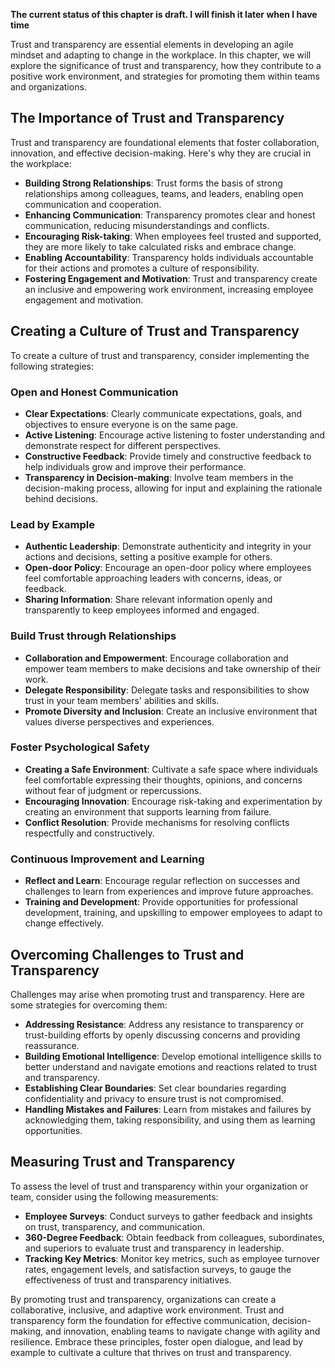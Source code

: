**The current status of this chapter is draft. I will finish it later when I have time**

Trust and transparency are essential elements in developing an agile mindset and adapting to change in the workplace. In this chapter, we will explore the significance of trust and transparency, how they contribute to a positive work environment, and strategies for promoting them within teams and organizations.

The Importance of Trust and Transparency
----------------------------------------

Trust and transparency are foundational elements that foster collaboration, innovation, and effective decision-making. Here's why they are crucial in the workplace:

* **Building Strong Relationships**: Trust forms the basis of strong relationships among colleagues, teams, and leaders, enabling open communication and cooperation.
* **Enhancing Communication**: Transparency promotes clear and honest communication, reducing misunderstandings and conflicts.
* **Encouraging Risk-taking**: When employees feel trusted and supported, they are more likely to take calculated risks and embrace change.
* **Enabling Accountability**: Transparency holds individuals accountable for their actions and promotes a culture of responsibility.
* **Fostering Engagement and Motivation**: Trust and transparency create an inclusive and empowering work environment, increasing employee engagement and motivation.

Creating a Culture of Trust and Transparency
--------------------------------------------

To create a culture of trust and transparency, consider implementing the following strategies:

### Open and Honest Communication

* **Clear Expectations**: Clearly communicate expectations, goals, and objectives to ensure everyone is on the same page.
* **Active Listening**: Encourage active listening to foster understanding and demonstrate respect for different perspectives.
* **Constructive Feedback**: Provide timely and constructive feedback to help individuals grow and improve their performance.
* **Transparency in Decision-making**: Involve team members in the decision-making process, allowing for input and explaining the rationale behind decisions.

### Lead by Example

* **Authentic Leadership**: Demonstrate authenticity and integrity in your actions and decisions, setting a positive example for others.
* **Open-door Policy**: Encourage an open-door policy where employees feel comfortable approaching leaders with concerns, ideas, or feedback.
* **Sharing Information**: Share relevant information openly and transparently to keep employees informed and engaged.

### Build Trust through Relationships

* **Collaboration and Empowerment**: Encourage collaboration and empower team members to make decisions and take ownership of their work.
* **Delegate Responsibility**: Delegate tasks and responsibilities to show trust in your team members' abilities and skills.
* **Promote Diversity and Inclusion**: Create an inclusive environment that values diverse perspectives and experiences.

### Foster Psychological Safety

* **Creating a Safe Environment**: Cultivate a safe space where individuals feel comfortable expressing their thoughts, opinions, and concerns without fear of judgment or repercussions.
* **Encouraging Innovation**: Encourage risk-taking and experimentation by creating an environment that supports learning from failure.
* **Conflict Resolution**: Provide mechanisms for resolving conflicts respectfully and constructively.

### Continuous Improvement and Learning

* **Reflect and Learn**: Encourage regular reflection on successes and challenges to learn from experiences and improve future approaches.
* **Training and Development**: Provide opportunities for professional development, training, and upskilling to empower employees to adapt to change effectively.

Overcoming Challenges to Trust and Transparency
-----------------------------------------------

Challenges may arise when promoting trust and transparency. Here are some strategies for overcoming them:

* **Addressing Resistance**: Address any resistance to transparency or trust-building efforts by openly discussing concerns and providing reassurance.
* **Building Emotional Intelligence**: Develop emotional intelligence skills to better understand and navigate emotions and reactions related to trust and transparency.
* **Establishing Clear Boundaries**: Set clear boundaries regarding confidentiality and privacy to ensure trust is not compromised.
* **Handling Mistakes and Failures**: Learn from mistakes and failures by acknowledging them, taking responsibility, and using them as learning opportunities.

Measuring Trust and Transparency
--------------------------------

To assess the level of trust and transparency within your organization or team, consider using the following measurements:

* **Employee Surveys**: Conduct surveys to gather feedback and insights on trust, transparency, and communication.
* **360-Degree Feedback**: Obtain feedback from colleagues, subordinates, and superiors to evaluate trust and transparency in leadership.
* **Tracking Key Metrics**: Monitor key metrics, such as employee turnover rates, engagement levels, and satisfaction surveys, to gauge the effectiveness of trust and transparency initiatives.

By promoting trust and transparency, organizations can create a collaborative, inclusive, and adaptive work environment. Trust and transparency form the foundation for effective communication, decision-making, and innovation, enabling teams to navigate change with agility and resilience. Embrace these principles, foster open dialogue, and lead by example to cultivate a culture that thrives on trust and transparency.
